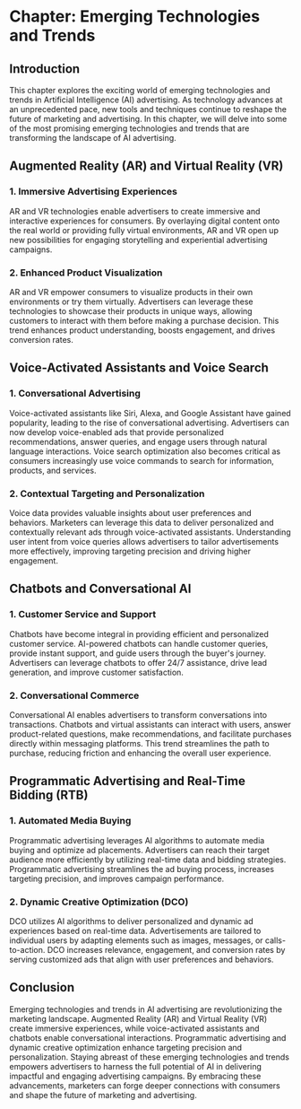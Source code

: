Chapter: Emerging Technologies and Trends
=========================================

Introduction
------------

This chapter explores the exciting world of emerging technologies and trends in Artificial Intelligence (AI) advertising. As technology advances at an unprecedented pace, new tools and techniques continue to reshape the future of marketing and advertising. In this chapter, we will delve into some of the most promising emerging technologies and trends that are transforming the landscape of AI advertising.

Augmented Reality (AR) and Virtual Reality (VR)
-----------------------------------------------

### 1. Immersive Advertising Experiences

AR and VR technologies enable advertisers to create immersive and interactive experiences for consumers. By overlaying digital content onto the real world or providing fully virtual environments, AR and VR open up new possibilities for engaging storytelling and experiential advertising campaigns.

### 2. Enhanced Product Visualization

AR and VR empower consumers to visualize products in their own environments or try them virtually. Advertisers can leverage these technologies to showcase their products in unique ways, allowing customers to interact with them before making a purchase decision. This trend enhances product understanding, boosts engagement, and drives conversion rates.

Voice-Activated Assistants and Voice Search
-------------------------------------------

### 1. Conversational Advertising

Voice-activated assistants like Siri, Alexa, and Google Assistant have gained popularity, leading to the rise of conversational advertising. Advertisers can now develop voice-enabled ads that provide personalized recommendations, answer queries, and engage users through natural language interactions. Voice search optimization also becomes critical as consumers increasingly use voice commands to search for information, products, and services.

### 2. Contextual Targeting and Personalization

Voice data provides valuable insights about user preferences and behaviors. Marketers can leverage this data to deliver personalized and contextually relevant ads through voice-activated assistants. Understanding user intent from voice queries allows advertisers to tailor advertisements more effectively, improving targeting precision and driving higher engagement.

Chatbots and Conversational AI
------------------------------

### 1. Customer Service and Support

Chatbots have become integral in providing efficient and personalized customer service. AI-powered chatbots can handle customer queries, provide instant support, and guide users through the buyer's journey. Advertisers can leverage chatbots to offer 24/7 assistance, drive lead generation, and improve customer satisfaction.

### 2. Conversational Commerce

Conversational AI enables advertisers to transform conversations into transactions. Chatbots and virtual assistants can interact with users, answer product-related questions, make recommendations, and facilitate purchases directly within messaging platforms. This trend streamlines the path to purchase, reducing friction and enhancing the overall user experience.

Programmatic Advertising and Real-Time Bidding (RTB)
----------------------------------------------------

### 1. Automated Media Buying

Programmatic advertising leverages AI algorithms to automate media buying and optimize ad placements. Advertisers can reach their target audience more efficiently by utilizing real-time data and bidding strategies. Programmatic advertising streamlines the ad buying process, increases targeting precision, and improves campaign performance.

### 2. Dynamic Creative Optimization (DCO)

DCO utilizes AI algorithms to deliver personalized and dynamic ad experiences based on real-time data. Advertisements are tailored to individual users by adapting elements such as images, messages, or calls-to-action. DCO increases relevance, engagement, and conversion rates by serving customized ads that align with user preferences and behaviors.

Conclusion
----------

Emerging technologies and trends in AI advertising are revolutionizing the marketing landscape. Augmented Reality (AR) and Virtual Reality (VR) create immersive experiences, while voice-activated assistants and chatbots enable conversational interactions. Programmatic advertising and dynamic creative optimization enhance targeting precision and personalization. Staying abreast of these emerging technologies and trends empowers advertisers to harness the full potential of AI in delivering impactful and engaging advertising campaigns. By embracing these advancements, marketers can forge deeper connections with consumers and shape the future of marketing and advertising.
